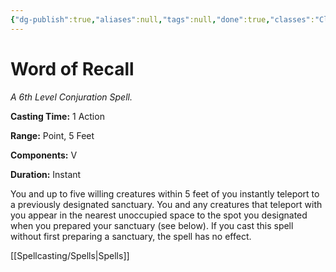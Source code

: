 ```yaml
---
{"dg-publish":true,"aliases":null,"tags":null,"done":true,"classes":"Cleric,","spellLevel":6,"school":"Conjuration","source":"PHB","permalink":"/spells/word-of-recall/","dgHomeLink":false,"dgPassFrontmatter":true}
---
```


# Word of Recall
*A 6th Level Conjuration Spell.*

**Casting Time:** 1 Action

**Range:** Point, 5 Feet

**Components:** V 

**Duration:** Instant

You and up to five willing creatures within 5 feet of you instantly teleport to a previously designated sanctuary. You and any creatures that teleport with you appear in the nearest unoccupied space to the spot you designated when you prepared your sanctuary (see below). If you cast this spell without first preparing a sanctuary, the spell has no effect.

[[Spellcasting/Spells|Spells]]